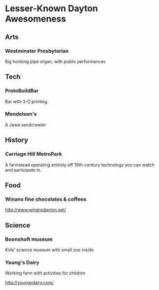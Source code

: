 # Lesser-Known Dayton Awesomeness

## Arts

### Westminster Presbyterian

Big honking pipe organ, with public performances

## Tech

### ProtoBuildBar
  
Bar with 3-D printing.  

### Mendelson's

A Jawa sandcrawler

## History

### Carriage Hill MetroPark

A farmstead operating entirely off 19th-century technology you can watch and participate in.

## Food

### Winans fine chocolates & coffees

http://www.winansdayton.net/

## Science

### Boonshoft museum

Kids' science museum with small zoo inside

### Young's Dairy

Working farm with activities for children

http://youngsdairy.com/
